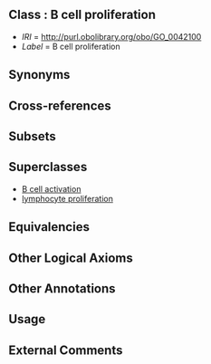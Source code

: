 
## Class : B cell proliferation

 * *IRI* = http://purl.obolibrary.org/obo/GO_0042100
 * *Label* = B cell proliferation

## Synonyms


## Cross-references


## Subsets


## Superclasses

 * [B cell activation](../../GO/13/GO_0042113.md)
 * [lymphocyte proliferation](../../GO/51/GO_0046651.md)

## Equivalencies


## Other Logical Axioms


## Other Annotations


## Usage


## External Comments

